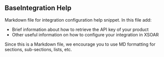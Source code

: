 ## BaseIntegration Help

Markdown file for integration configuration  help snippet. In this file add:

- Brief information about how to retrieve the API key of your product
- Other useful information on how to configure your integration in XSOAR

Since this is a Markdown file, we encourage you to use MD formatting for sections, sub-sections, lists, etc.

